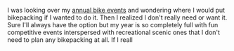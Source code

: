 I was looking over my [annual bike events](Cycling/Annual%20bike%20events.md) and wondering where I would put bikepacking if I wanted to do it. Then I realized I don't really need or want it. Sure I'll always have the option but my year is so completely full with fun competitive events interspersed with recreational scenic ones that I don't need to plan any bikepacking at all. If I reall
